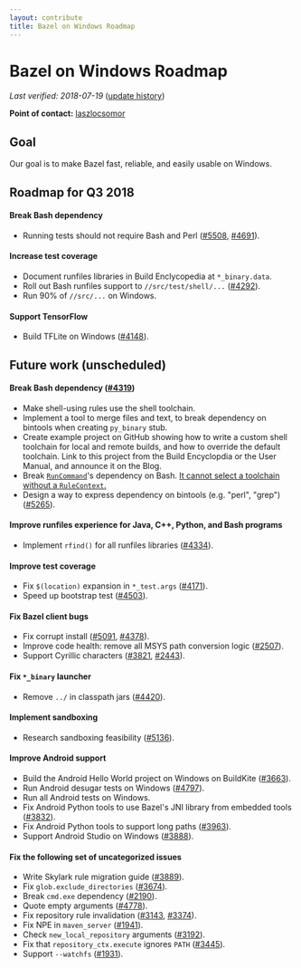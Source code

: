 ```yaml
---
layout: contribute
title: Bazel on Windows Roadmap
---
```


# Bazel on Windows Roadmap

*Last verified: 2018-07-19*
([update history](https://github.com/bazelbuild/bazel-website/commits/master/roadmaps/windows.md))

**Point of contact:** [laszlocsomor](https://github.com/laszlocsomor)

## Goal

Our goal is to make Bazel fast, reliable, and easily usable on Windows.

## Roadmap for Q3 2018

#### Break Bash dependency

*   Running tests should not require Bash and Perl
    ([#5508](https://github.com/bazelbuild/bazel/issues/5508),
    [#4691](https://github.com/bazelbuild/bazel/issues/4691)).

#### Increase test coverage

*   Document runfiles libraries in Build Enclycopedia at `*_binary.data`.
*   Roll out Bash runfiles support to `//src/test/shell/...`
    ([#4292](https://github.com/bazelbuild/bazel/issues/4292)).
*   Run 90% of `//src/...` on Windows.

#### Support TensorFlow

*   Build TFLite on Windows
    ([#4148](https://github.com/bazelbuild/bazel/issues/4148)).

## Future work (unscheduled)

#### Break Bash dependency ([#4319](https://github.com/bazelbuild/bazel/issues/4319))

*   Make shell-using rules use the shell toolchain.
*   Implement a tool to merge files and text, to break dependency on bintools
    when creating `py_binary` stub.
*   Create example project on GitHub showing how to write a custom shell
    toolchain for local and remote builds, and how to override the default
    toolchain. Link to this project from the Build Encyclopdia or the User
    Manual, and announce it on the Blog.
*   Break
    [`RunCommand`](https://github.com/bazelbuild/bazel/blob/cc0f41dccc55bb1380b10cc65281632676192a8d/src/main/java/com/google/devtools/build/lib/runtime/commands/RunCommand.java#L455)'s
    dependency on Bash. [It cannot select a toolchain without a
    `RuleContext`.](https://groups.google.com/d/msg/bazel-discuss/pYJoWFfkyAE/iwpzfXlVCQAJ)
*   Design a way to express dependency on bintools (e.g. "perl", "grep")
    ([#5265](https://github.com/bazelbuild/bazel/issues/5265)).

#### Improve runfiles experience for Java, C++, Python, and Bash programs

*   Implement `rfind()` for all runfiles libraries
    ([#4334](https://github.com/bazelbuild/bazel/issues/4334)).

#### Improve test coverage

*   Fix `$(location)` expansion in `*_test.args`
    ([#4171](https://github.com/bazelbuild/bazel/issues/4171)).
*   Speed up bootstrap test
    ([#4503](https://github.com/bazelbuild/bazel/issues/4503)).

#### Fix Bazel client bugs

*   Fix corrupt install
    ([#5091](https://github.com/bazelbuild/bazel/issues/5091),
    [#4378](https://github.com/bazelbuild/bazel/issues/4378)).
*   Improve code health: remove all MSYS path conversion logic
    ([#2507](https://github.com/bazelbuild/bazel/issues/2507)).
*   Support Cyrillic characters
    ([#3821](https://github.com/bazelbuild/bazel/issues/3821),
    [#2443](https://github.com/bazelbuild/bazel/issues/2443)).

#### Fix `*_binary` launcher

*   Remove `../` in classpath jars
    ([#4420](https://github.com/bazelbuild/bazel/issues/4420)).

#### Implement sandboxing

*   Research sandboxing feasibility
    ([#5136](https://github.com/bazelbuild/bazel/issues/5136)).

#### Improve Android support

*   Build the Android Hello World project on Windows on BuildKite
    ([#3663](https://github.com/bazelbuild/bazel/issues/3663)).
*   Run Android desugar tests on Windows
    ([#4797](https://github.com/bazelbuild/bazel/issues/4797)).
*   Run all Android tests on Windows.
*   Fix Android Python tools to use Bazel's JNI library from embedded tools
    ([#3832](https://github.com/bazelbuild/bazel/issues/3832)).
*   Fix Android Python tools to support long paths
    ([#3963](https://github.com/bazelbuild/bazel/issues/3963)).
*   Support Android Studio on Windows
    ([#3888](https://github.com/bazelbuild/bazel/issues/3888)).

#### Fix the following set of uncategorized issues

*   Write Skylark rule migration guide
    ([#3889](https://github.com/bazelbuild/bazel/issues/3889)).
*   Fix `glob.exclude_directories`
    ([#3674](https://github.com/bazelbuild/bazel/issues/3674)).
*   Break `cmd.exe` dependency
    ([#2190](https://github.com/bazelbuild/bazel/issues/2190)).
*   Quote empty arguments
    ([#4778](https://github.com/bazelbuild/bazel/issues/4778)).
*   Fix repository rule invalidation
    ([#3143](https://github.com/bazelbuild/bazel/issues/3143),
    [#3374](https://github.com/bazelbuild/bazel/issues/3374)).
*   Fix NPE in `maven_server`
    ([#1941](https://github.com/bazelbuild/bazel/issues/1941)).
*   Check `new_local_repository` arguments
    ([#3192](https://github.com/bazelbuild/bazel/issues/3192)).
*   Fix that `repository_ctx.execute` ignores `PATH`
    ([#3445](https://github.com/bazelbuild/bazel/issues/3445)).
*   Support `--watchfs`
    ([#1931](https://github.com/bazelbuild/bazel/issues/1931)).
